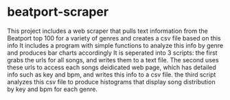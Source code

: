 # beatport-scraper
This project includes a web scraper that pulls text information from the Beatport top 100 for a variety of genres and creates a csv file based on this info
It includes a program with simple functions to analyze this info by genre and produces bar charts accordingly
It is seperated into 3 scripts: the first grabs the urls for all songs, and writes them to a text file. The second uses these urls to access each songs deidicated web page, which has detailed info such as key and bpm, and writes this info to a csv file. the third script analyzes this csv file to produce histograms that display song distribution by key and bpm for each genre.
